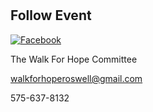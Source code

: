 #
## Follow Event

[![Facebook](/img/facebook.svg "Facebook")](https://www.facebook.com/WalkforHopeChavesCounty)

The Walk For Hope Committee

[walkforhoperoswell@gmail.com](mailto:walkforhoperoswell@gmail.com)

575-637-8132